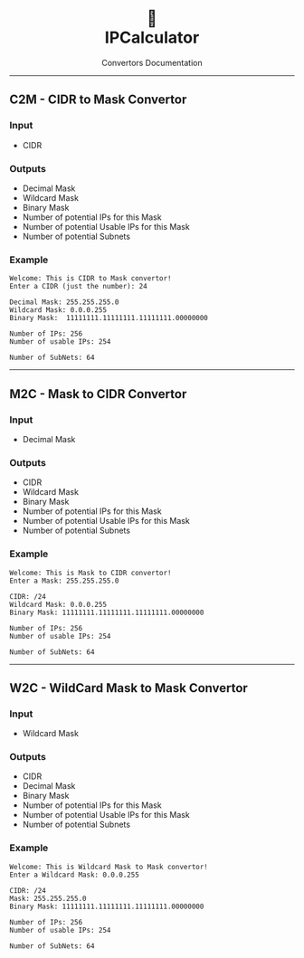 <h1 align="center">🧮</br>IPCalculator</h1>
<p align="center">
  Convertors Documentation
</p>


---
## C2M - CIDR to Mask Convertor
### Input
* CIDR

### Outputs 
* Decimal Mask
* Wildcard Mask
* Binary Mask
* Number of potential IPs for this Mask
* Number of potential Usable IPs for this Mask
* Number of potential Subnets 

### Example 
```
Welcome: This is CIDR to Mask convertor!
Enter a CIDR (just the number): 24

Decimal Mask: 255.255.255.0
Wildcard Mask: 0.0.0.255
Binary Mask:  11111111.11111111.11111111.00000000

Number of IPs: 256
Number of usable IPs: 254

Number of SubNets: 64
```


--- 
## M2C - Mask to CIDR Convertor
### Input 
* Decimal Mask

### Outputs
* CIDR
* Wildcard Mask
* Binary Mask
* Number of potential IPs for this Mask
* Number of potential Usable IPs for this Mask
* Number of potential Subnets 

### Example 
```
Welcome: This is Mask to CIDR convertor!
Enter a Mask: 255.255.255.0

CIDR: /24
Wildcard Mask: 0.0.0.255
Binary Mask: 11111111.11111111.11111111.00000000

Number of IPs: 256
Number of usable IPs: 254

Number of SubNets: 64
```

---
## W2C - WildCard Mask to Mask Convertor
### Input 
* Wildcard Mask

### Outputs 
* CIDR
* Decimal Mask
* Binary Mask
* Number of potential IPs for this Mask
* Number of potential Usable IPs for this Mask
* Number of potential Subnets 

### Example 
```
Welcome: This is Wildcard Mask to Mask convertor!
Enter a Wildcard Mask: 0.0.0.255

CIDR: /24
Mask: 255.255.255.0
Binary Mask: 11111111.11111111.11111111.00000000

Number of IPs: 256
Number of usable IPs: 254

Number of SubNets: 64
```
